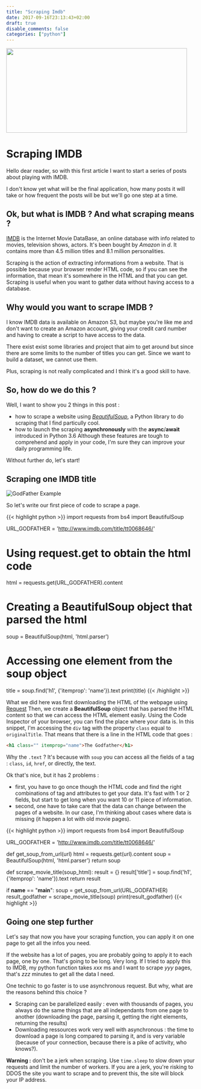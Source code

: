 ```yaml
---
title: "Scraping Imdb"
date: 2017-09-16T23:13:43+02:00
draft: true
disable_comments: false
categories: ["python"]
---
```

[//TODO]: <> (Find date Amazon buying IMDB)
[//TODO]: <> (Precise the version of the code+where to find it)
[//TODO]: <> (Time the scraping function and how many pages in IMDB)
[//TODO]: <> (Time the different parts of the program)

<img src="/blog/01-imdb-scraping/01-imdb-logo-resize.png" width="480" height="224" />

# Scraping IMDB

Hello dear reader,
so with this first article I want to start
a series of posts about playing with IMDB.

I don't know yet what will be the final application,
how many posts it will take
or how frequent the posts will be
but we'll go one step at a time.

## Ok, but what is IMDB ? And what scraping means ?

[IMDB](http://www.imdb.com/) is the Internet Movie DataBase,
an online database with info related to movies, television shows, actors.
It's been bought by _Amazon_ in *d*.
It contains more than 4.5 million titles
and 8.1 million personalities.

Scraping is the action of extracting informations from a website.
That is possible because your browser render HTML code,
so if you can see the information, that mean it's somewhere in the HTML and that you can get.
Scraping is useful when you want to gather data without having access to a database.

## Why would you want to scrape IMDB ?

I know IMDB data is available on Amazon S3,
but maybe you're like me and don't want to create an Amazon account,
giving your credit card number and having to create a script to have access to the data.

There exist exist some libraries and project that aim to get around
but since there are some limits to the number of titles you can get.
Since we want to build a dataset,
we cannot use them.

Plus, scraping is not really complicated and
I think it's a good skill to have.

## So, how do we do this ?

Well, I want to show you 2 things in this post :

* how to scrape a website using [*BeautifulSoup*](https://www.crummy.com/software/BeautifulSoup/),
    a Python library to do scraping that I find particully cool.
* how to launch the scraping __asynchronously__ with the **async**/**await**
    introduced in Python 3.6
Although these features are tough to comprehend and apply in your code,
I'm sure they can improve your daily programming life.

Without further do, let's start!

## Scraping one IMDB title

![GodFather Example](/blog/01-imdb-scraping/01-godfather-example.png)

So let's write our first piece of code to scrape a page.

{{< highlight python >}}
import requests
from bs4 import BeautifulSoup

URL_GODFATHER = 'http://www.imdb.com/title/tt0068646/'

# Using request.get to obtain the html code
html = requests.get(URL_GODFATHER).content
# Creating a BeautifulSoup object that parsed the html
soup = BeautifulSoup(html, 'html.parser')
# Accessing one element from the soup object
title = soup.find('h1', {'itemprop': 'name'}).text
print(title)
{{< /highlight >}}

What we did here was first downloading the HTML of the webpage using [Request](http://docs.python-requests.org/en/master/)
Then, we create a __BeautifulSoup__ object that has parsed the HTML content
so that we can access the HTML element easily.
Using the Code Inspector of your browser,
you can find the place where your data is.
In this snippet, I'm accessing the `div` tag
with the property `class` equal to `originalTitle`.
That means that there is a line in the HTML code that goes :
```html
<h1 class="" itemprop="name">The Godfather</h1>
```

Why the `.text` ?
It's because with `soup` you can access all the fields of a tag :
`class`, `id`, `href`, or directly, the text.

Ok that's nice, but it has 2 problems :

* first, you have to go once though the HTML code and
    find the right combinations of tag and attributes to get your data.
    It's fast with 1 or 2 fields,
    but start to get long when you want 10 or 11 piece of information.
* second, one have to take care that the data can change between
    the pages of a website.
    In our case, I'm thinking about cases where data is missing
    (it happen a lot with old movie pages).

{{< highlight python >}}
import requests
from bs4 import BeautifulSoup

URL_GODFATHER = 'http://www.imdb.com/title/tt0068646/'

def get_soup_from_url(url)
    html = requests.get(url).content
    soup = BeautifulSoup(html, 'html.parser')
    return soup

def scrape_movie_title(soup_html):
    result = {}
    result['title'] = soup.find('h1', {'itemprop': 'name'}).text
    return result

if __name__ == "__main__":
    soup = get_soup_from_url(URL_GODFATHER)
    result_godfather = scrape_movie_title(soup)
    print(result_godfather)
{{< highlight >}}

## Going one step further

Let's say that now you have your scraping function,
you can apply it on one page to get all the infos you need.

If the website has a lot of pages,
you are probably going to apply it to each page,
one by one.
That's going to be long. Very long.
If I tried to apply this to IMDB,
my python function takes *xxx* ms
and I want to scrape *yyy* pages,
that's *zzz* minutes to get all the data I need.

One technic to go faster is to use asynchronous request.
But why, what are the reasons behind this choice ?

* Scraping can be parallelized easily :
    even with thousands of pages, you always do the same things
    that are all independants from one page to another
    (downloading the page, parsing it, getting the right elements, returning the results)
* Downloading ressources work very well with asynchronous :
    the time to download a page is long compared to parsing it,
    and is very variable
    (because of your connection, because there is a pike of activity, who knows?).

**Warning :** don't be a jerk when scraping.
Use `time.sleep` to slow down your requests
and limit the number of workers.
If you are a jerk,
you're risking to DDOS the site you want to scrape
and to prevent this, the site will block your IP address.
